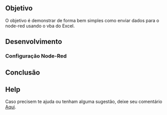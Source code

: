 
## Objetivo

O objetivo é demonstrar de forma bem simples como enviar dados para o node-red usando o vba do Excel.

## Desenvolvimento

### Configuração Node-Red



## Conclusão

## Help

Caso precisem te ajuda ou tenham alguma sugestão, deixe seu comentário [Aqui](https://github.com/dedynobre/enviando-dados-para-nodered-com-vba-excel/issues).
